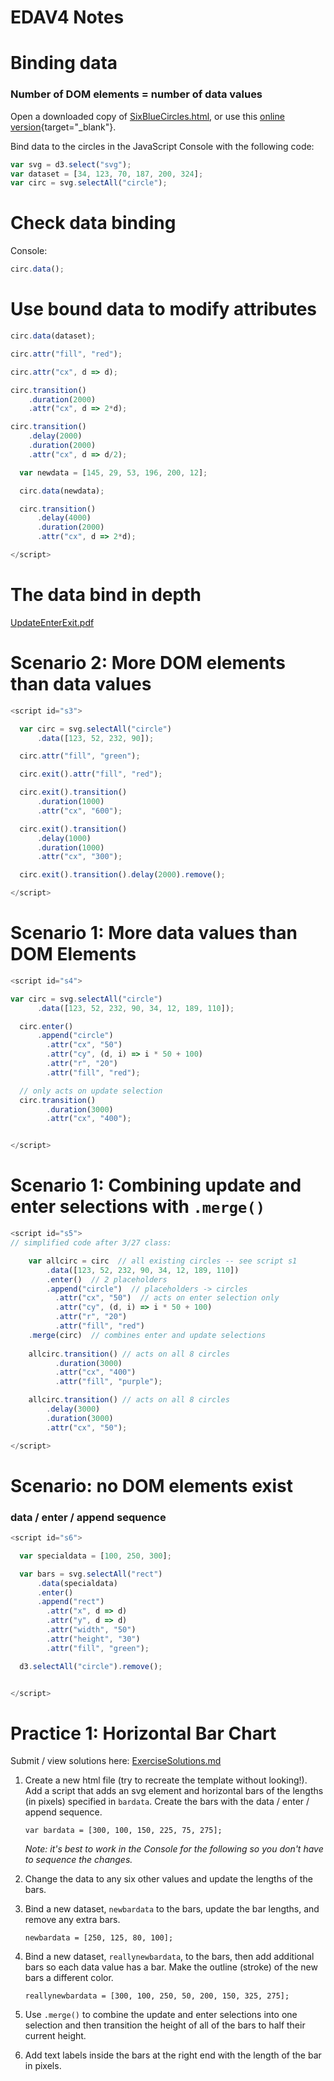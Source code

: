 EDAV4 Notes
================

Binding data
=======
### Number of DOM elements = number of data values

Open a downloaded copy of [SixBlueCircles.html](https://raw.githubusercontent.com/jtr13/D3/master/SixBlueCircles.html), or use this [online version](https://jtr13.github.io/D3/SixBlueCircles.html){target="_blank"}.

Bind data to the circles in the JavaScript Console with the following code:

``` js
var svg = d3.select("svg");
var dataset = [34, 123, 70, 187, 200, 324];
var circ = svg.selectAll("circle");
```

Check data binding
=======

Console:

``` js
circ.data();
```

Use bound data to modify attributes
=======
``` js
circ.data(dataset);

circ.attr("fill", "red");

circ.attr("cx", d => d);

circ.transition()
    .duration(2000)
    .attr("cx", d => 2*d);

circ.transition()
    .delay(2000)
    .duration(2000)
    .attr("cx", d => d/2);

  var newdata = [145, 29, 53, 196, 200, 12];

  circ.data(newdata);

  circ.transition()
      .delay(4000)
      .duration(2000)
      .attr("cx", d => 2*d);

</script>
```

The data bind in depth
=======
[UpdateEnterExit.pdf](UpdateEnterExit.pdf)


Scenario 2: More DOM elements than data values
=======

``` js
<script id="s3">

  var circ = svg.selectAll("circle")
      .data([123, 52, 232, 90]);

  circ.attr("fill", "green");

  circ.exit().attr("fill", "red");

  circ.exit().transition()
      .duration(1000)
      .attr("cx", "600");

  circ.exit().transition()
      .delay(1000)
      .duration(1000)
      .attr("cx", "300");

  circ.exit().transition().delay(2000).remove();

</script>
```

Scenario 1: More data values than DOM Elements
=======
``` js
<script id="s4">

var circ = svg.selectAll("circle")
      .data([123, 52, 232, 90, 34, 12, 189, 110]);

  circ.enter()
      .append("circle")
        .attr("cx", "50")
        .attr("cy", (d, i) => i * 50 + 100)
        .attr("r", "20")
        .attr("fill", "red");

  // only acts on update selection
  circ.transition()
        .duration(3000)
        .attr("cx", "400");


</script>
```

Scenario 1: Combining update and enter selections with `.merge()`
=======

``` js
<script id="s5">
// simplified code after 3/27 class:

    var allcirc = circ  // all existing circles -- see script s1
        .data([123, 52, 232, 90, 34, 12, 189, 110])
        .enter()  // 2 placeholders
        .append("circle")  // placeholders -> circles
          .attr("cx", "50")  // acts on enter selection only
          .attr("cy", (d, i) => i * 50 + 100)
          .attr("r", "20")
          .attr("fill", "red")
	.merge(circ)  // combines enter and update selections
	
    allcirc.transition() // acts on all 8 circles
          .duration(3000)
          .attr("cx", "400")
          .attr("fill", "purple");

    allcirc.transition() // acts on all 8 circles
        .delay(3000)
        .duration(3000)
        .attr("cx", "50");

</script>
```

Scenario: no DOM elements exist
=======
### data / enter / append sequence

``` js
<script id="s6">

  var specialdata = [100, 250, 300];

  var bars = svg.selectAll("rect")
      .data(specialdata)
      .enter()
      .append("rect")
        .attr("x", d => d)
        .attr("y", d => d)
        .attr("width", "50")
        .attr("height", "30")
        .attr("fill", "green");

  d3.selectAll("circle").remove();


</script>
```

Practice 1: Horizontal Bar Chart
=======



Submit / view solutions here: [ExerciseSolutions.md](ExerciseSolutions.md)

1. Create a new html file (try to recreate the template without looking!). Add a script that adds an svg element and horizontal bars of the lengths (in pixels) specified in `bardata`. Create the bars with the data / enter / append sequence.

    `var bardata = [300, 100, 150, 225, 75, 275];`
    
    *Note: it's best to work in the Console for the following so you don't have to sequence the changes.*

1. Change the data to any six other values and update the lengths of the bars.

1. Bind a new dataset, `newbardata` to the bars, update the bar lengths, and remove any extra bars.

    `newbardata = [250, 125, 80, 100];`

1. Bind a new dataset, `reallynewbardata`, to the bars, then add additional bars so each data value has a bar. Make the outline (stroke) of the new bars a different color.

    `reallynewbardata = [300, 100, 250, 50, 200, 150, 325, 275];`

1. Use `.merge()` to combine the update and enter selections into one selection and then transition the height of all of the bars to half their current height.

1. Add text labels inside the bars at the right end with the length of the bar in pixels.</p></li>
